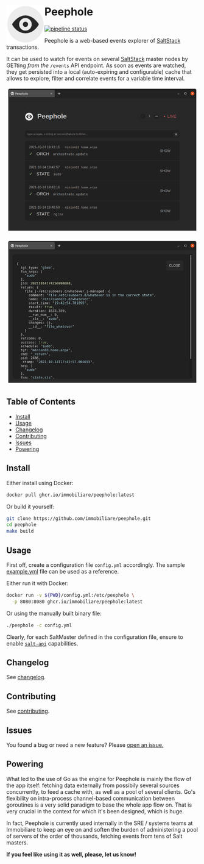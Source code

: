 # Peephole <a href="#peephole"><img align="left" width="100px" src="https://github.com/immobiliare/peephole/blob/master/kiosk/assets/static/peephole.png"></a>

[![pipeline status](https://github.com/immobiliare/peephole/actions/workflows/test.yml/badge.svg)](https://github.com/immobiliare/peephole/actions/workflows/test.yml)

Peephole is a web-based events explorer of [SaltStack](https://github.com/saltstack/salt) transactions.

It can be used to watch for events on several [SaltStack](https://github.com/saltstack/salt) master nodes by GETting _from the_ `/events` API endpoint.
As soon as events are watched, they get persisted into a local (auto-expiring and configurable) cache that allows to explore, filter and correlate events for a variable time interval.

![Peephole homepage](https://github.com/immobiliare/peephole/blob/master/.github/sample-1.png)

![Peephole detail](https://github.com/immobiliare/peephole/blob/master/.github/sample-2.png)

## Table of Contents

- [Install](#install)
- [Usage](#usage)
- [Changelog](#changelog)
- [Contributing](#contributing)
- [Issues](#issues)
- [Powering](#powering)

## Install

Either install using Docker:

```bash
docker pull ghcr.io/immobiliare/peephole:latest
```

Or build it yourself:

```bash
git clone https://github.com/immobiliare/peephole.git
cd peephole
make build
```

## Usage

First off, create a configuration file `config.yml` accordingly.
The sample [example.yml](../example.yml) file can be used as a reference.

Either run it with Docker:

```bash
docker run -v ${PWD}/config.yml:/etc/peephole \
  -p 8080:8080 ghcr.io/immobiliare/peephole:latest
```

Or using the manually built binary file:

```bash
./peephole -c config.yml
```

Clearly, for each SaltMaster defined in the configuration file, ensure to enable [`salt-api`](https://docs.saltproject.io/en/latest/ref/cli/salt-api.html) capabilities.

## Changelog

See [changelog](./CHANGELOG.md).

## Contributing

See [contributing](./CONTRIBUTING.md).

## Issues

You found a bug or need a new feature? Please <a href="https://github.com/immobiliare/peephole/issues/new" target="_blank">open an issue.</a>

## Powering

What led to the use of Go as the engine for Peephole is mainly the flow of the app itself: fetching data externally from possibily several sources concurrently, to feed a cache with, as well as a pool of several clients.
Go's flexibility on intra-process channel-based communication between goroutines is a very solid paradigm to base the whole app flow on.
That is very crucial in the context for which it's been designed, which is huge.

In fact, Peephole is currently used internally in the SRE / systems teams at Immobiliare to keep an eye on and soften the burden of administering a pool of servers of the order of thousands, fetching events from tens of Salt masters.

**If you feel like using it as well, please, let us know!**
